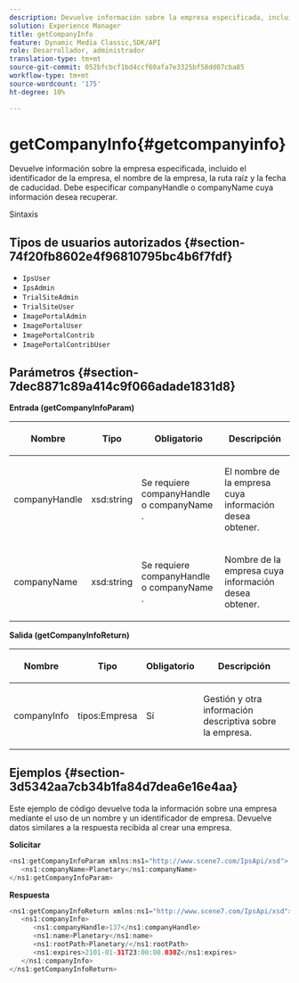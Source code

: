 ```yaml
---
description: Devuelve información sobre la empresa especificada, incluido el identificador de la empresa, el nombre de la empresa, la ruta raíz y la fecha de caducidad. Debe especificar companyHandle o companyName cuya información desea recuperar.
solution: Experience Manager
title: getCompanyInfo
feature: Dynamic Media Classic,SDK/API
role: Desarrollador, administrador
translation-type: tm+mt
source-git-commit: 052bfcbcf1bd4ccf60afa7e3325bf58dd07cba85
workflow-type: tm+mt
source-wordcount: '175'
ht-degree: 10%

---
```



# getCompanyInfo{#getcompanyinfo}

Devuelve información sobre la empresa especificada, incluido el identificador de la empresa, el nombre de la empresa, la ruta raíz y la fecha de caducidad. Debe especificar companyHandle o companyName cuya información desea recuperar.

Sintaxis

## Tipos de usuarios autorizados {#section-74f20fb8602e4f96810795bc4b6f7fdf}

* `IpsUser`
* `IpsAdmin`
* `TrialSiteAdmin`
* `TrialSiteUser`
* `ImagePortalAdmin`
* `ImagePortalUser`
* `ImagePortalContrib`
* `ImagePortalContribUser`

## Parámetros {#section-7dec8871c89a414c9f066adade1831d8}

**Entrada (getCompanyInfoParam)**

<table id="table_DD2688C9DA9F49C9ABCA24944829B3E5"> 
 <thead> 
  <tr> 
   <th colname="col1" class="entry"> <p>Nombre </p> </th> 
   <th colname="col2" class="entry"> <p>Tipo </p> </th> 
   <th colname="col3" class="entry"> <p>Obligatorio </p> </th> 
   <th colname="col4" class="entry"> <p>Descripción </p> </th> 
  </tr> 
 </thead>
 <tbody> 
  <tr> 
   <td colname="col1"> <p><span class="codeph"> <span class="varname"> companyHandle</span> </span> </p> </td> 
   <td colname="col2"> <p><span class="codeph"> xsd:string</span> </p> </td> 
   <td colname="col3"> <p>Se requiere <span class="codeph"> <span class="varname"> companyHandle</span> </span> o <span class="codeph"> <span class="varname"> companyName</span> </span>. </p> </td> 
   <td colname="col4"> <p>El nombre de la empresa cuya información desea obtener. </p> </td> 
  </tr> 
  <tr> 
   <td colname="col1"> <p><span class="codeph"> <span class="varname"> companyName</span> </span> </p> </td> 
   <td colname="col2"> <p><span class="codeph"> xsd:string</span> </p> </td> 
   <td colname="col3"> <p>Se requiere <span class="codeph"> <span class="varname"> companyHandle</span> </span> o <span class="codeph"> <span class="varname"> companyName</span> </span>. </p> </td> 
   <td colname="col4"> <p>Nombre de la empresa cuya información desea obtener. </p> </td> 
  </tr> 
 </tbody> 
</table>

**Salida (getCompanyInfoReturn)**

<table id="table_634D4E274BA7494C9C917FD244286F0D"> 
 <thead> 
  <tr> 
   <th colname="col1" class="entry"> <p>Nombre </p> </th> 
   <th colname="col2" class="entry"> <p>Tipo </p> </th> 
   <th colname="col3" class="entry"> <p>Obligatorio </p> </th> 
   <th colname="col4" class="entry"> <p>Descripción </p> </th> 
  </tr> 
 </thead>
 <tbody> 
  <tr> 
   <td colname="col1"> <p><span class="codeph"> <span class="varname"> companyInfo</span> </span> </p> </td> 
   <td colname="col2"> <p><span class="codeph"> tipos:Empresa</span> </p> </td> 
   <td colname="col3"> <p>Sí </p> </td> 
   <td colname="col4"> <p>Gestión y otra información descriptiva sobre la empresa. </p> </td> 
  </tr> 
 </tbody> 
</table>

## Ejemplos {#section-3d5342aa7cb34b1fa84d7dea6e16e4aa}

Este ejemplo de código devuelve toda la información sobre una empresa mediante el uso de un nombre y un identificador de empresa. Devuelve datos similares a la respuesta recibida al crear una empresa.

**Solicitar**

```java
<ns1:getCompanyInfoParam xmlns:ns1="http://www.scene7.com/IpsApi/xsd">
   <ns1:companyName>Planetary</ns1:companyName>
</ns1:getCompanyInfoParam>
```

**Respuesta**

```java
<ns1:getCompanyInfoReturn xmlns:ns1="http://www.scene7.com/IpsApi/xsd">
   <ns1:companyInfo>
      <ns1:companyHandle>137</ns1:companyHandle>
      <ns1:name>Planetary</ns1:name>
      <ns1:rootPath>Planetary/</ns1:rootPath>
      <ns1:expires>2101-01-31T23:00:00.030Z</ns1:expires>
   </ns1:companyInfo>
</ns1:getCompanyInfoReturn>
```

